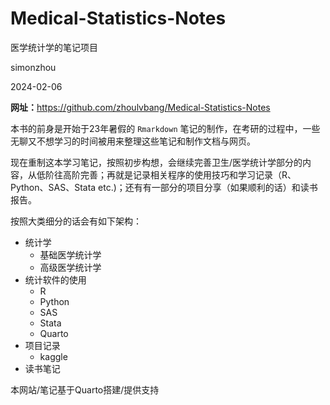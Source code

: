 # Medical-Statistics-Notes

医学统计学的笔记项目

simonzhou

2024-02-06

**网址：**<https://github.com/zhoulvbang/Medical-Statistics-Notes>

本书的前身是开始于23年暑假的 `Rmarkdown` 笔记的制作，在考研的过程中，一些无聊又不想学习的时间被用来整理这些笔记和制作文档与网页。

现在重制这本学习笔记，按照初步构想，会继续完善卫生/医学统计学部分的内容，从低阶往高阶完善；再就是记录相关程序的使用技巧和学习记录（R、Python、SAS、Stata etc.)；还有有一部分的项目分享（如果顺利的话）和读书报告。

按照大类细分的话会有如下架构：

- 统计学
  - 基础医学统计学
  - 高级医学统计学
- 统计软件的使用
  - R
  - Python
  - SAS
  - Stata
  - Quarto
- 项目记录
  - kaggle
- 读书笔记

本网站/笔记基于Quarto搭建/提供支持